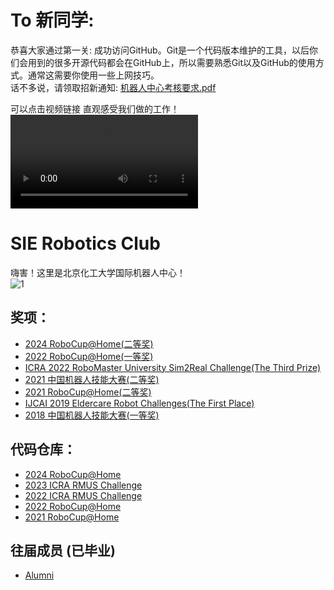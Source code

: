 # To 新同学:
恭喜大家通过第一关: 成功访问GitHub。Git是一个代码版本维护的工具，以后你们会用到的很多开源代码都会在GitHub上，所以需要熟悉Git以及GitHub的使用方式。通常这需要你使用一些上网技巧。</br>
话不多说，请领取招新通知:
[机器人中心考核要求.pdf](https://github.com/mvyp/.github/blob/main/profile/%E6%9C%BA%E5%99%A8%E4%BA%BA%E4%B8%AD%E5%BF%83%E8%80%83%E6%A0%B8%E8%A6%81%E6%B1%82.pdf)


可以点击视频链接 直观感受我们做的工作！
<video src=https://github.com/0nhc/mvyp.github/blob/main/assets/teaser_video.mp4>
</video>

# SIE Robotics Club
嗨害！这里是北京化工大学国际机器人中心！
</br>
![1](https://github.com/mvyp/.github/blob/main/profile/imgs/background.jpg)</br>

## 奖项：
* [2024 RoboCup@Home(二等奖)](https://github.com/mvyp/.github/blob/main/profile/imgs/2024robocup.jpg)
* [2022 RoboCup@Home(一等奖)](https://github.com/mvyp/.github/blob/main/profile/imgs/2022robocup.jpg)
* [ICRA 2022 RoboMaster University Sim2Real Challenge(The Third Prize)](https://github.com/mvyp/.github/blob/main/profile/imgs/2.jpg)
* [2021 中国机器人技能大赛(二等奖)](https://github.com/mvyp/.github/blob/main/profile/imgs/3.jpg)
* [2021 RoboCup@Home(二等奖)](https://github.com/mvyp/.github/blob/main/profile/imgs/4.jpg)
* [IJCAI 2019 Eldercare Robot Challenges(The First Place)](https://github.com/mvyp/.github/blob/main/profile/imgs/5.jpg)
* [2018 中国机器人技能大赛(一等奖)](https://github.com/mvyp/.github/blob/main/profile/imgs/6.jpg)

## 代码仓库：
* [2024 RoboCup@Home](https://github.com/mvyp/Robocup_2024)
* [2023 ICRA RMUS Challenge](https://github.com/mvyp/buct_sim2real2023)
* [2022 ICRA RMUS Challenge](https://github.com/mvyp/buct_sim2real2022)
* [2022 RoboCup@Home](https://github.com/mvyp/RoboCup-Home2022)
* [2021 RoboCup@Home](https://github.com/mvyp/RoboCup2021_MAIN)

## 往届成员 (已毕业)
* [Alumni](https://github.com/mvyp/.github/blob/main/profile/alumni.md)

